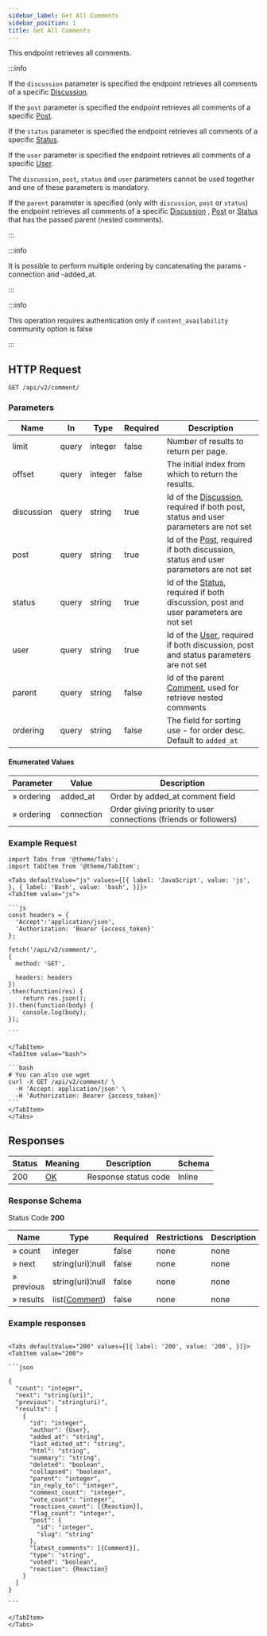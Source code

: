 ```yaml
---
sidebar_label: Get All Comments
sidebar_position: 1
title: Get All Comments
---
```


This endpoint retrieves all comments.

:::info

If the `discussion` parameter is specified the endpoint retrieves all comments of a
specific [Discussion](/docs/apireference/v2/schemas/discussion).

If the `post` parameter is specified the endpoint retrieves all comments of a
specific [Post](/docs/apireference/v2/schemas/post).

If the `status` parameter is specified the endpoint retrieves all comments of a
specific [Status](/docs/apireference/v2/schemas/status).

If the `user` parameter is specified the endpoint retrieves all comments of a
specific [User](/docs/apireference/v2/schemas/user).

The `discussion`, `post`, `status` and `user` parameters cannot be used together and one of these parameters is
mandatory.

If the `parent` parameter is specified (only with `discussion`, `post` or `status`) the endpoint retrieves all comments
of a specific [Discussion](/docs/apireference/v2/schemas/discussion) , [Post](/docs/apireference/v2/schemas/post)
or [Status](/docs/apireference/v2/schemas/status) that has the passed parent (nested comments).

:::

:::info

It is possible to perform multiple ordering by concatenating the params -connection and -added_at.

:::

:::info

This operation requires authentication only if `content_availability` community option is false

:::

## HTTP Request

`GET /api/v2/comment/`

### Parameters

| Name       | In    | Type    | Required | Description                                                                                                                     |
|------------|-------|---------|----------|---------------------------------------------------------------------------------------------------------------------------------|
| limit      | query | integer | false    | Number of results to return per page.                                                                                           |
| offset     | query | integer | false    | The initial index from which to return the results.                                                                             |
| discussion | query | string  | true     | Id of the [Discussion](/docs/apireference/v2/schemas/discussion), required if both post, status and user parameters are not set |
| post       | query | string  | true     | Id of the [Post](/docs/apireference/v2/schemas/post), required if both discussion, status and user parameters are not set       |
| status     | query | string  | true     | Id of the [Status](/docs/apireference/v2/schemas/status), required if both discussion, post and user parameters are not set     |
| user       | query | string  | true     | Id of the [User](/docs/apireference/v2/schemas/user), required if both discussion, post and status parameters are not set       |
| parent     | query | string  | false    | Id of the parent [Comment](/docs/apireference/v2/schemas/comment), used for retrieve nested comments                            |
| ordering   | query | string  | false    | The field for sorting use - for order desc. Default to `added_at`                                                               |

#### Enumerated Values

| Parameter  | Value      | Description                                                      |
|------------|------------|------------------------------------------------------------------|
| » ordering | added_at   | Order by added_at comment field                                  |
| » ordering | connection | Order giving priority to user connections (friends or followers) |

### Example Request

````mdx-code-block
import Tabs from '@theme/Tabs';
import TabItem from '@theme/TabItem';

<Tabs defaultValue="js" values={[{ label: 'JavaScript', value: 'js', }, { label: 'Bash', value: 'bash', }]}>
<TabItem value="js">

```js
const headers = {
  'Accept':'application/json',
  'Authorization: 'Bearer {access_token}'
};

fetch('/api/v2/comment/',
{
  method: 'GET',

  headers: headers
})
.then(function(res) {
    return res.json();
}).then(function(body) {
    console.log(body);
});

```

</TabItem>
<TabItem value="bash">

```bash
# You can also use wget
curl -X GET /api/v2/comment/ \
  -H 'Accept: application/json' \
  -H 'Authorization: Bearer {access_token}'
```
</TabItem>
</Tabs>
````

## Responses

| Status | Meaning                                                 | Description          | Schema |
|--------|---------------------------------------------------------|----------------------|--------|
| 200    | [OK](https://tools.ietf.org/html/rfc7231#section-6.3.1) | Response status code | Inline |

### Response Schema

Status Code **200**

| Name       | Type                                                   | Required | Restrictions | Description |
|------------|--------------------------------------------------------|----------|--------------|-------------|
| » count    | integer                                                | false    | none         | none        |
| » next     | string(uri)¦null                                       | false    | none         | none        |
| » previous | string(uri)¦null                                       | false    | none         | none        |
| » results  | list([Comment](/docs/apireference/v2/schemas/comment)) | false    | none         | none        |

### Example responses

````mdx-code-block

<Tabs defaultValue="200" values={[{ label: '200', value: '200', }]}>
<TabItem value="200">

```json

{
  "count": "integer",
  "next": "string(uri)",
  "previous": "string(uri)",
  "results": [
    {
      "id": "integer",
      "author": {User},
      "added_at": "string",
      "last_edited_at": "string",
      "html": "string",
      "summary": "string",
      "deleted": "boolean",
      "collapsed": "boolean",
      "parent": "integer",
      "in_reply_to": "integer",
      "comment_count": "integer",
      "vote_count": "integer",
      "reactions_count": [{Reaction}],
      "flag_count": "integer",
      "post": {
        "id": "integer",
        "slug": "string"
      },
      "latest_comments": [{Comment}],
      "type": "string",
      "voted": "boolean",
      "reaction": {Reaction}
    }
  ]
}

```

</TabItem>
</Tabs>
````


